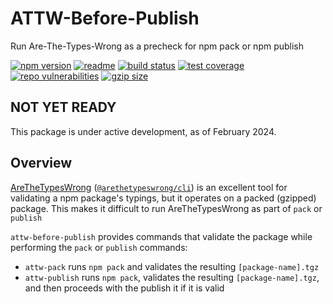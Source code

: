 # ATTW-Before-Publish

Run Are-The-Types-Wrong as a precheck for npm pack or npm publish

[![npm version](https://img.shields.io/npm/v/attw-before-publish.svg)](https://www.npmjs.com/package/attw-before-publish)
[![readme](https://img.shields.io/badge/-readme-informational)](https://github.com/spautz/attw-before-publish/blob/main/packages/attw-before-publish/README.md)
[![build status](https://github.com/spautz/attw-before-publish/workflows/CI/badge.svg)](https://github.com/spautz/attw-before-publish/actions)
[![test coverage](https://img.shields.io/coveralls/github/spautz/attw-before-publish/main.svg)](https://coveralls.io/github/spautz/attw-before-publish?branch=main)
[![repo vulnerabilities](https://snyk.io/test/github/spautz/attw-before-publish/badge.svg)](https://snyk.io/test/github/spautz/attw-before-publish)
[![gzip size](https://img.shields.io/bundlephobia/minzip/attw-before-publish.svg)](https://bundlephobia.com/package/attw-before-publish@latest)

## NOT YET READY

This package is under active development, as of February 2024.

## Overview

[AreTheTypesWrong](https://arethetypeswrong.github.io/) ([`@arethetypeswrong/cli`](https://www.npmjs.com/package/@arethetypeswrong/cli))
is an excellent tool for validating a npm package's typings, but it operates on a packed (gzipped) package. This makes
it difficult to run AreTheTypesWrong as part of `pack` or `publish`

`attw-before-publish` provides commands that validate the package while performing the `pack` or `publish` commands:

- `attw-pack` runs `npm pack` and validates the resulting `[package-name].tgz`
- `attw-publish` runs `npm pack`, validates the resulting `[package-name].tgz`, and then proceeds with the publish it if it is valid
